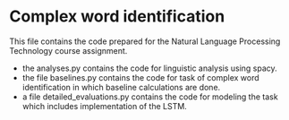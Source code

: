 # Complex word identification

This file contains the code prepared for the Natural Language Processing Technology course assignment.

- the analyses.py contains the code for linguistic analysis using spacy.
- the file baselines.py contains the code for task of complex word identification in which baseline calculations are done.
- a file detailed_evaluations.py contains the code for modeling the task which includes implementation of the LSTM.
